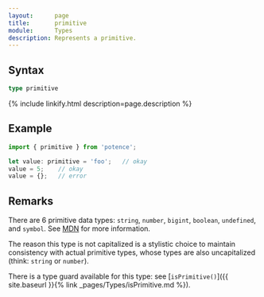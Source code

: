 ```yaml
---
layout:      page
title:       primitive
module:      Types
description: Represents a primitive.
---
```

## Syntax

```ts
type primitive
```

<div class="description">{% include linkify.html description=page.description %}</div>

## Example

```ts
import { primitive } from 'potence';

let value: primitive = 'foo';   // okay
value = 5;    // okay
value = {};   // error
```

## Remarks

There are 6 primitive data types: `string`, `number`, `bigint`, `boolean`,
`undefined`, and `symbol`. See
[MDN](https://developer.mozilla.org/en-US/docs/Glossary/Primitive) for more
information.

The reason this type is not capitalized is a stylistic choice to maintain
consistency with actual primitive types, whose types are also uncapitalized
(think: `string` or `number`).

There is a type guard available for this type: see
[`isPrimitive()`]({{ site.baseurl }}{% link _pages/Types/isPrimitive.md %}).
